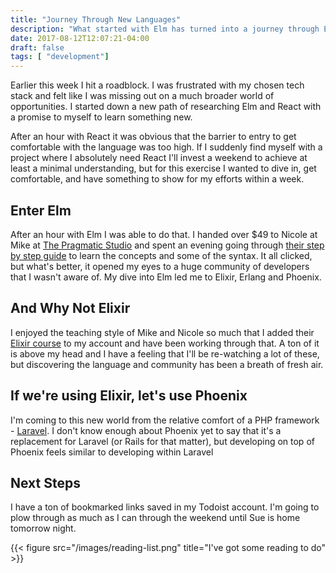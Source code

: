 ```yaml
---
title: "Journey Through New Languages"
description: "What started with Elm has turned into a journey through Elm, Elixir, OTP and Phoenix. My brain is stuffed with new information, but I have a long way to go."
date: 2017-08-12T12:07:21-04:00
draft: false
tags: [ "development"]
---
```


Earlier this week I hit a roadblock. I was frustrated with my chosen tech stack and felt like I was missing out on a much broader world of opportunities. I started down a new path of researching Elm and React with a promise to myself to learn something new.

After an hour with React it was obvious that the barrier to entry to get comfortable with the language was too high. If I suddenly find myself with a project where I absolutely need React I'll invest a weekend to achieve at least a minimal understanding, but for this exercise I wanted to dive in, get comfortable, and have something to show for my efforts within a week.

## Enter Elm
After an hour with Elm I was able to do that. I handed over $49 to Nicole at Mike at [The Pragmatic Studio](https://pragmaticstudio.com/) and spent an evening going through [their step by step guide](https://pragmaticstudio.com/courses/elm) to learn the concepts and some of the syntax. It all clicked, but what's better, it opened my eyes to a huge community of developers that I wasn't aware of. My dive into Elm led me to Elixir, Erlang and Phoenix.

## And Why Not Elixir
I enjoyed the teaching style of Mike and Nicole so much that I added their [Elixir course](https://pragmaticstudio.com/elixir) to my account and have been working through that. A ton of it is above my head and I have a feeling that I'll be re-watching a lot of these, but discovering the language and community has been a breath of fresh air.

## If we're using Elixir, let's use Phoenix
I'm coming to this new world from the relative comfort of a PHP framework - [Laravel](https://laravel.com). I don't know enough about Phoenix yet to say that it's a replacement for Laravel (or Rails for that matter), but developing on top of Phoenix feels similar to developing within Laravel

## Next Steps
I have a ton of bookmarked links saved in my Todoist account. I'm going to plow through as much as I can through the weekend until Sue is home tomorrow night.

{{< figure src="/images/reading-list.png" title="I've got some reading to do" >}}





